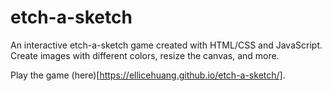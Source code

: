 # etch-a-sketch

An interactive etch-a-sketch game created with HTML/CSS and JavaScript. Create images with different colors, resize the canvas, and more.

Play the game (here)[https://ellicehuang.github.io/etch-a-sketch/].

